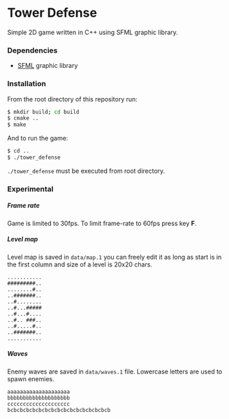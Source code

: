 # Tower Defense
Simple 2D game written in C++ using SFML graphic library.

### Dependencies
* [SFML] graphic library

### Installation
From the root directory of this repository run:
```sh
$ mkdir build; cd build
$ cmake ..
$ make
```
And to run the game:
```sh
$ cd ..
$ ./tower_defense
```
`./tower_defense` must be executed from root directory.

### Experimental

##### Frame rate
Game is limited to 30fps. To limit frame-rate to 60fps press key **F**.

##### Level map
Level map is saved in `data/map.1` you can freely edit it as long as start is in the
first column and size of a level is 20x20 chars.
```
...........
#########..
........#..
..#######..
..#........
..#...#####
..#...#....
..#.. ###..
..#.....#..
..#######..
...........
```

##### Waves
Enemy waves are saved in `data/waves.1` file. Lowercase letters are used to spawn enemies.
```
aaaaaaaaaaaaaaaaaaaa
bbbbbbbbbbbbbbbbbbbb
cccccccccccccccccccc
bcbcbcbcbcbcbcbcbcbcbcbcbcbcbcbcb
```

   [SFML]: http://www.sfml-dev.org/

